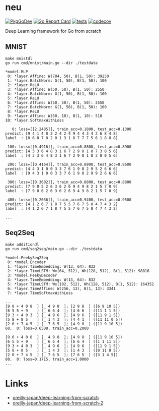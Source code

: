 # neu

[![PkgGoDev](https://pkg.go.dev/badge/github.com/itsubaki/neu)](https://pkg.go.dev/github.com/itsubaki/neu)
[![Go Report Card](https://goreportcard.com/badge/github.com/itsubaki/neu?style=flat-square)](https://goreportcard.com/report/github.com/itsubaki/neu)
[![tests](https://github.com/itsubaki/neu/workflows/tests/badge.svg?branch=main)](https://github.com/itsubaki/neu/actions)
[![codecov](https://codecov.io/gh/itsubaki/neu/branch/main/graph/badge.svg?token=KMJ2GUC1FJ)](https://codecov.io/gh/itsubaki/neu)

Deep Learning framework for Go from scratch

## MNIST

```shell
make mnistdl
go run cmd/mnist/main.go --dir ./testdata
```

```shell
*model.MLP
 0: *layer.Affine: W(784, 50), B(1, 50): 39250
 1: *layer.BatchNorm: G(1, 50), B(1, 50): 100
 2: *layer.ReLU
 3: *layer.Affine: W(50, 50), B(1, 50): 2550
 4: *layer.BatchNorm: G(1, 50), B(1, 50): 100
 5: *layer.ReLU
 6: *layer.Affine: W(50, 50), B(1, 50): 2550
 7: *layer.BatchNorm: G(1, 50), B(1, 50): 100
 8: *layer.ReLU
 9: *layer.Affine: W(50, 10), B(1, 10): 510
10: *layer.SoftmaxWithLoss

   0: loss=[[2.2485]], train_acc=0.1800, test_acc=0.1300
predict: [9 4 1 4 8 3 2 4 2 4 9 4 4 3 4 2 6 8 4 8]
label  : [0 6 8 7 8 2 0 1 3 1 8 7 7 7 5 6 1 8 8 8]

 100: loss=[[0.4916]], train_acc=0.8800, test_acc=0.8900
predict: [4 3 3 6 4 8 3 1 6 7 2 9 8 1 8 7 3 0 5 6]
label  : [4 3 3 6 4 8 3 1 6 7 2 9 8 1 8 3 8 0 5 6]

 200: loss=[[0.4164]], train_acc=0.8900, test_acc=0.8600
predict: [4 4 3 1 0 0 3 3 7 6 1 9 8 2 9 5 2 6 6 6]
label  : [9 4 3 1 0 0 3 3 7 6 1 9 8 2 9 9 2 6 6 6]

 300: loss=[[0.3602]], train_acc=0.8800, test_acc=0.8800
predict: [7 9 8 5 2 6 3 6 2 6 9 4 9 8 2 1 5 7 0 9]
label  : [7 9 8 6 2 6 3 6 2 6 9 4 9 8 2 1 5 7 0 9]

 400: loss=[[0.2036]], train_acc=0.9400, test_acc=0.9500
predict: [4 1 2 6 7 1 8 7 5 5 7 6 7 5 8 4 7 4 3 2]
label  : [4 1 2 6 7 1 8 7 5 5 7 6 7 5 8 4 7 4 3 2]

...
```

## Seq2Seq

```shell
make additiondl
go run cmd/seq2seq/main.go --dir ./testdata
```

```shell
*model.PeekySeq2Seq
 0: *model.Encoder
 1: *layer.TimeEmbedding: W(13, 64): 832
 2: *layer.TimeLSTM: Wx(64, 512), Wh(128, 512), B(1, 512): 98816
 3: *model.PeekyDecoder
 4: *layer.TimeEmbedding: W(13, 64): 832
 5: *layer.TimeLSTM: Wx(192, 512), Wh(128, 512), B(1, 512): 164352
 6: *layer.TimeAffine: W(256, 13), B(1, 13): 3341
 7: *layer.TimeSoftmaxWithLoss

...
[9 0 + 4 0 8  ] [_ 4 9 8  ]; [2 9 8  ] ([6 9 10 5])
[6 5 5 + 9    ] [_ 6 6 4  ]; [4 6 6  ] ([11 1 1 5])
[9 3 + 4 0 3  ] [_ 4 9 6  ]; [4 9 6  ] ([11 9 1 5])
[5 8 + 8 5    ] [_ 1 4 3  ]; [4 4 1  ] ([11 11 0 5])
[2 0 + 7 4 5  ] [_ 7 6 5  ]; [4 9 8  ] ([11 9 10 5])
60,  0: loss=0.6508, train_acc=0.2000

[9 0 + 4 0 8  ] [_ 4 9 8  ]; [4 9 8  ] ([11 9 10 5])
[6 5 5 + 9    ] [_ 6 6 4  ]; [6 6 4  ] ([1 1 11 5])
[9 3 + 4 0 3  ] [_ 4 9 6  ]; [4 9 6  ] ([11 9 1 5])
[5 8 + 8 5    ] [_ 1 4 3  ]; [1 4 3  ] ([0 11 8 5])
[2 0 + 7 4 5  ] [_ 7 6 5  ]; [7 6 5  ] ([3 1 4 5])
80,  0: loss=0.1715, train_acc=1.0000
...
```

# Links

- [oreilly-japan/deep-learning-from-scratch](https://github.com/oreilly-japan/deep-learning-from-scratch)
- [oreilly-japan/deep-learning-from-scratch-2](https://github.com/oreilly-japan/deep-learning-from-scratch-2)
